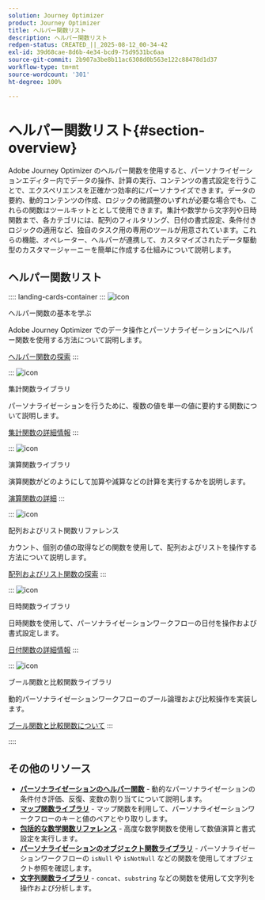 ```yaml
---
solution: Journey Optimizer
product: Journey Optimizer
title: ヘルパー関数リスト
description: ヘルパー関数リスト
redpen-status: CREATED_||_2025-08-12_00-34-42
exl-id: 39d68cae-8d6b-4e34-bcd9-75d9531bc6aa
source-git-commit: 2b907a3be8b11ac6308d0b563e122c88478d1d37
workflow-type: tm+mt
source-wordcount: '301'
ht-degree: 100%

---
```


# ヘルパー関数リスト{#section-overview}

Adobe Journey Optimizer のヘルパー関数を使用すると、パーソナライゼーションエディター内でデータの操作、計算の実行、コンテンツの書式設定を行うことで、エクスペリエンスを正確かつ効率的にパーソナライズできます。データの要約、動的コンテンツの作成、ロジックの微調整のいずれが必要な場合でも、これらの関数はツールキットととして使用できます。集計や数学から文字列や日時関数まで、各カテゴリには、配列のフィルタリング、日付の書式設定、条件付きロジックの適用など、独自のタスク用の専用のツールが用意されています。これらの機能、オペレーター、ヘルパーが連携して、カスタマイズされたデータ駆動型のカスタマージャーニーを簡単に作成する仕組みについて説明します。

## ヘルパー関数リスト

:::: landing-cards-container
:::
![icon](https://cdn.experienceleague.adobe.com/icons/circle-play.svg?lang=ja)

ヘルパー関数の基本を学ぶ

Adobe Journey Optimizer でのデータ操作とパーソナライゼーションにヘルパー関数を使用する方法について説明します。

[ヘルパー関数の探索](../using/personalization/functions/functions.md)
:::

:::
![icon](https://cdn.experienceleague.adobe.com/icons/list-check.svg?lang=ja)

集計関数ライブラリ

パーソナライゼーションを行うために、複数の値を単一の値に要約する関数について説明します。

[集計関数の詳細情報](../using/personalization/functions/aggregation.md)
:::

:::
![icon](https://cdn.experienceleague.adobe.com/icons/code-branch.svg?lang=ja)

演算関数ライブラリ

演算関数がどのようにして加算や減算などの計算を実行するかを説明します。

[演算関数の詳細](../using/personalization/functions/arithmetic-functions.md)
:::

:::
![icon](https://cdn.experienceleague.adobe.com/icons/code-branch.svg?lang=ja)

配列およびリスト関数リファレンス

カウント、個別の値の取得などの関数を使用して、配列およびリストを操作する方法について説明します。

[配列およびリスト関数の探索](../using/personalization/functions/arrays-list.md)
:::

:::
![icon](https://cdn.experienceleague.adobe.com/icons/calendar-alt.svg?lang=ja)

日時関数ライブラリ

日時関数を使用して、パーソナライゼーションワークフローの日付を操作および書式設定します。

[日付関数の詳細情報](../using/personalization/functions/dates.md)
:::

:::
![icon](https://cdn.experienceleague.adobe.com/icons/code-branch.svg?lang=ja)

ブール関数と比較関数ライブラリ

動的パーソナライゼーションワークフローのブール論理および比較操作を実装します。

[ブール関数と比較関数について](../using/personalization/functions/operators.md)
:::

::::


## その他のリソース

- **[パーソナライゼーションのヘルパー関数](../using/personalization/functions/helpers.md)** - 動的なパーソナライゼーションの条件付き評価、反復、変数の割り当てについて説明します。
- **[マップ関数ライブラリ](../using/personalization/functions/maps.md)** - マップ関数を利用して、パーソナライゼーションワークフローのキーと値のペアとやり取りします。
- **[包括的な数学関数リファレンス](../using/personalization/functions/math.md)** - 高度な数学関数を使用して数値演算と書式設定を実行します。
- **[パーソナライゼーションのオブジェクト関数ライブラリ](../using/personalization/functions/objects.md)** - パーソナライゼーションワークフローの `isNull` や `isNotNull` などの関数を使用してオブジェクト参照を確認します。
- **[文字列関数ライブラリ](../using/personalization/functions/string.md)** - `concat`、`substring` などの関数を使用して文字列を操作および分析します。
